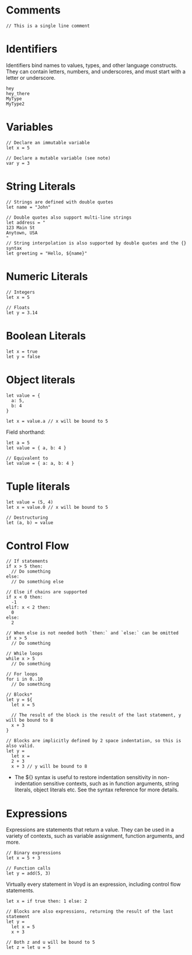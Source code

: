 # Comments

```voyd
// This is a single line comment
```
# Identifiers

Identifiers bind names to values, types, and other language constructs. They can
contain letters, numbers, and underscores, and must start with a letter or underscore.

```voyd
hey
hey_there
MyType
MyType2
```

# Variables

```voyd
// Declare an immutable variable
let x = 5

// Declare a mutable variable (see note)
var y = 3
```

# String Literals

```voyd
// Strings are defined with double quotes
let name = "John"

// Double quotes also support multi-line strings
let address = "
123 Main St
Anytown, USA
"
// String interpolation is also supported by double quotes and the {} syntax
let greeting = "Hello, ${name}"
```

# Numeric Literals

```voyd
// Integers
let x = 5

// Floats
let y = 3.14
```

# Boolean Literals

```voyd
let x = true
let y = false
```

# Object literals

```voyd
let value = {
  a: 5,
  b: 4
}

let x = value.a // x will be bound to 5
```

Field shorthand:

```voyd
let a = 5
let value = { a, b: 4 }

// Equivalent to
let value = { a: a, b: 4 }
```

# Tuple literals

```voyd
let value = (5, 4)
let x = value.0 // x will be bound to 5

// Destructuring
let (a, b) = value
```

# Control Flow

```voyd
// If statements
if x > 5 then:
  // Do something
else:
  // Do something else

// Else if chains are supported
if x < 0 then:
  -1
elif: x < 2 then:
  0
else:
  2

// When else is not needed both `then:` and `else:` can be omitted
if x > 5
  // Do something

// While loops
while x > 5
  // Do something

// For loops
for i in 0..10
  // Do something

// Blocks*
let y = ${
  let x = 5

  // The result of the block is the result of the last statement, y will be bound to 8
  x + 3
}

// Blocks are implicitly defined by 2 space indentation, so this is also valid.
let y =
  let x =
  2 + 3
  x + 3 // y will be bound to 8
```

* The ${} syntax is useful to restore indentation sensitivity in non-indentation sensitive contexts, such as in function arguments, string literals, object literals etc. See the syntax reference for more details.

# Expressions

Expressions are statements that return a value. They can be used in a variety of contexts, such as variable assignment, function arguments, and more.

```voyd
// Binary expressions
let x = 5 + 3

// Function calls
let y = add(5, 3)
```

Virtually every statement in Voyd is an expression, including control flow statements.

```voyd
let x = if true then: 1 else: 2

// Blocks are also expressions, returning the result of the last statement
let y =
  let x = 5
  x + 3

// Both z and u will be bound to 5
let z = let u = 5
```
